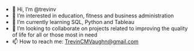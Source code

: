 - 👋 Hi, I’m @trevinv
- 👀 I’m interested in education, fitness and business administration
- 🌱 I’m currently learning SQL, Python and Tableau
- 💞️ I’m looking to collaborate on projects related to improving the quality of life for all or those most in need
- 📫 How to reach me: TrevinCMVaughn@gmail.com

<!---
trevinv/trevinv is a ✨ special ✨ repository because its `README.md` (this file) appears on your GitHub profile.
You can click the Preview link to take a look at your changes.
--->
